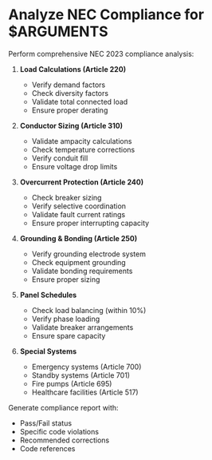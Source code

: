 # Analyze NEC Compliance for $ARGUMENTS

Perform comprehensive NEC 2023 compliance analysis:

1. **Load Calculations (Article 220)**
   - Verify demand factors
   - Check diversity factors
   - Validate total connected load
   - Ensure proper derating

2. **Conductor Sizing (Article 310)**
   - Validate ampacity calculations
   - Check temperature corrections
   - Verify conduit fill
   - Ensure voltage drop limits

3. **Overcurrent Protection (Article 240)**
   - Check breaker sizing
   - Verify selective coordination
   - Validate fault current ratings
   - Ensure proper interrupting capacity

4. **Grounding & Bonding (Article 250)**
   - Verify grounding electrode system
   - Check equipment grounding
   - Validate bonding requirements
   - Ensure proper sizing

5. **Panel Schedules**
   - Check load balancing (within 10%)
   - Verify phase loading
   - Validate breaker arrangements
   - Ensure spare capacity

6. **Special Systems**
   - Emergency systems (Article 700)
   - Standby systems (Article 701)
   - Fire pumps (Article 695)
   - Healthcare facilities (Article 517)

Generate compliance report with:
- Pass/Fail status
- Specific code violations
- Recommended corrections
- Code references